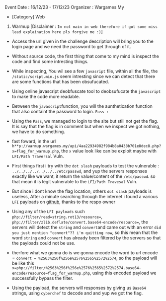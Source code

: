 Event Date : 16/12/23 - 17/12/23 
Organizer : Wargames My

* [Category] Web 

1. Warmup [Disclaimer : `Im not main in web therefore if got some miss lead explaination here pls forgive me :)`]

- Access the url given in the challenge description will bring you to the login page and we need the password to get through of it.

- Without source code, the first thing that come to my mind is inspect the code and find some intresting things. 

- While inspecting, You wil see a few  `javasript` file, within all the file, the `/static/script.min.js` seem intresting since we can detect that there are some functions that has been obsufucated.

- Using online javascript deobfuscate tool to deobsufucate the `javascript`  to make the code more readable. 

- Between the `javascript`function, you will the aunthetication function that also containt the password to login. `Pass : `

- Using the `Pass`, we managed to login to the site but still not get the flag. It is say that the flag is in comment but when we inspect we got nothing, we have to do something. 

- fast foward, in the url `h**p://warmup.wargames.my/api/4aa22934982f984b8a0438b701e8dec8.php?x=flag_for_warmup.php`, the `x` value look like can be exploit maybe with `LFI/Path Traversal` Vuln.

- First things first i try with the `dot slash` payloads to test the vulnerable : `../../../../../../../etc/passwd`, and yup the servers responses exactly like we want, it return the value/content of the `/etc/passwd`. so that mean it is legit vulnerable to the `LFI/Path Travesal` Vuln.

- But since i dont know the flag location, others `dot slash` payloads is useless, After a minute searching through the internet i found a various `LFI` payloads on [github](https://github.com/swisskyrepo/PayloadsAllTheThings/blob/master/File%20Inclusion/README.md#lfi--rfi-using-wrappers), thanks to the respo owner

- Using any of the `LFI payloads` such `php://filter/read=string.rot13/resource=`, `php://filter/zlib.deflate/convert.base64-encode/resource=`, the servers will detect the `string` and `convert`and came out with an error `did you just mention "convert"?? i'm quitting now`, so this mean that the word `string` and `convert` has already been filtered  by the servers so that the payloads could not be use.

- therfore what we gonna do is we gonna encode the word to url encode = `convert = %2563%256f%256e%2576%2565%2572%2574`, so the payload will be like this `x=php://filter/%2563%256f%256e%2576%2565%2572%2574.base64-encode/resource=flag_for_warmup.php`, using this encoded payload we successfully bypass the filter.

- Using the payload, the servers will responses by giving us `Base64` strings, using `cyberchef` to decode and and yup we got the flag. 







